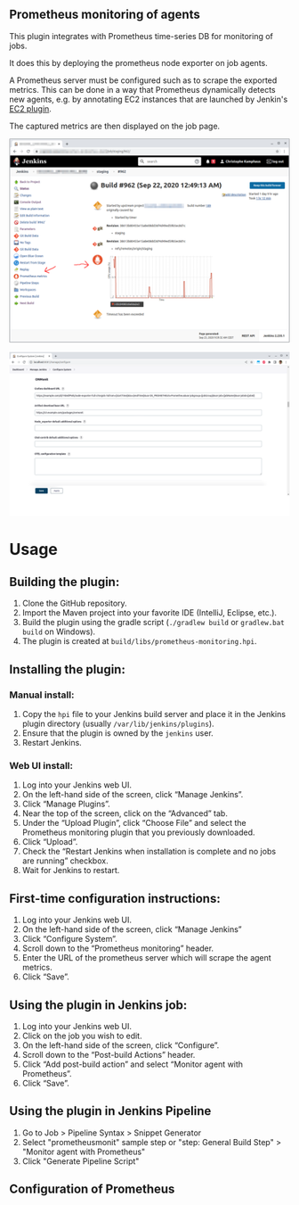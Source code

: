 Prometheus monitoring of agents
-------------------------------

This plugin integrates with Prometheus time-series DB for monitoring of jobs.

It does this by deploying the prometheus node exporter on job agents.

A Prometheus server must be configured such as to scrape the exported metrics. This can be done in a way that Prometheus dynamically detects new agents, e.g. by annotating EC2 instances that are launched by Jenkin's [EC2 plugin](https://plugins.jenkins.io/ec2/).

The captured metrics are then displayed on the job page.

![main-job-page](images/main-page.png)

![configuration](images/configuration.png)

Usage
=====

## Building the plugin:

1. Clone the GitHub repository.
2. Import the Maven project into your favorite IDE (IntelliJ, Eclipse, etc.).
3. Build the plugin using the gradle script (`./gradlew build` or `gradlew.bat build` on Windows).
4. The plugin is created at `build/libs/prometheus-monitoring.hpi`.

## Installing the plugin:

### Manual install:

1. Copy the `hpi` file to your Jenkins build server and place it in the Jenkins plugin directory (usually `/var/lib/jenkins/plugins`).
2. Ensure that the plugin is owned by the `jenkins` user.
3. Restart Jenkins.

### Web UI install:

1. Log into your Jenkins web UI.
2. On the left-hand side of the screen, click “Manage Jenkins”.
3. Click “Manage Plugins”.
4. Near the top of the screen, click on the “Advanced” tab.
5. Under the “Upload Plugin”, click “Choose File” and select the Prometheus monitoring plugin that you previously downloaded.
6. Click “Upload”.
7. Check the “Restart Jenkins when installation is complete and no jobs are running” checkbox.
8. Wait for Jenkins to restart.

## First-time configuration instructions:

1. Log into your Jenkins web UI.
2. On the left-hand side of the screen, click “Manage Jenkins”
3. Click “Configure System”.
4. Scroll down to the “Prometheus monitoring” header.
5. Enter the URL of the prometheus server which will scrape the agent metrics.
6. Click “Save”.

## Using the plugin in Jenkins job:

1. Log into your Jenkins web UI.
2. Click on the job you wish to edit.
3. On the left-hand side of the screen, click “Configure”.
4. Scroll down to the “Post-build Actions” header.
5. Click “Add post-build action” and select “Monitor agent with Prometheus”.
6.  Click “Save”.

## Using the plugin in Jenkins Pipeline

1. Go to Job > Pipeline Syntax > Snippet Generator
2. Select "prometheusmonit" sample step or "step: General Build Step" > "Monitor agent with Prometheus"
3. Click "Generate Pipeline Script"

## Configuration of Prometheus

